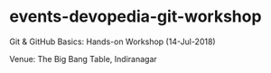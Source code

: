 # events-devopedia-git-workshop
Git &amp; GitHub Basics: Hands-on Workshop (14-Jul-2018)

Venue: The Big Bang Table, Indiranagar
